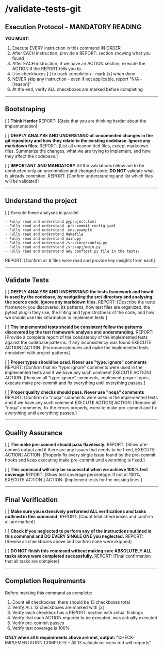 # /validate-tests-git

## Execution Protocol - MANDATORY READING

**YOU MUST:**

1. Execute EVERY instruction in this command IN ORDER
2. After EACH instruction, provide a REPORT: section showing what you found
3. After EACH instruction, if we have an ACTION section, execute the ACTION if the REPORT tells you to.
4. Use checkboxes [ ] to track completion - mark [x] when done
5. NEVER skip any instruction - even if not applicable, report "N/A - [reason]"
6. At the end, verify ALL checkboxes are marked before completing

---

## Bootstraping

[ ] **Think Harder**
REPORT: [State that you are thinking harder about the implementation]

[ ] **DEEPLY ANALYSE AND UNDERSTAND all uncommited changes in the git repository and how they relate to the existing codebase. Ignore any markdown files.**
REPORT: [List all uncommitted files, except markdown files. Summarize the changes, what we are trying to implement, and how they affect the codebase.]

[ ] **IMPORTANT AND MANDATORY** All the validations below are to be conducted only on uncommited and changed code. **DO NOT** validate what is already commited.
REPORT: [Confirm understanding and list which files will be validated]

---

## Understand the project

[ ] Execute these analyses in parallel:

```
- Fully read and understand pyproject.toml
- Fully read and understand .pre-commit-config.yaml
- Fully read and understand .env.example
- Fully read and understand Makefile
- Fully read and understand main.py
- Fully read and understand /src/core/config.py
- Fully read and understand /src/api/main.py
- Fully read and understand any conftest.py file in the tests/
```

REPORT: [Confirm all 6 files were read and provide key insights from each]

---

## Validate Tests

[ ] **DEEPLY ANALYSE AND UNDERSTAND the tests framework and how it is used by the codebase, by navigating the src/ directory and analysing the source code. Ignore any markdown files.**
REPORT: [Describe the tests framework you discovered, its patterns, how test files are organized, the pytest plugin they use, the linting and type strictness of the code, and how we should use this information to implement tests.]

[ ] **The implemented tests should be consistent follow the patterns discovered by the test framework analysis and understanding.**
REPORT: [Provide a complete report of the consistency of the implemented tests against the codebase patterns. If any inconsistency was found EXECUTE ACTION]
ACTION: [Fix inconsistencies and make the implemented tests consistent with project patterns]

[ ] **Proper types should be used. Never use "type: ignore" comments**
REPORT: [Confirm that no "type: ignore" comments were used in the implemented tests and if we have any such comment EXECUTE ACTION]
ACTION: [Remove all "type: ignore" comments, implement proper types, execute make pre-commit and fix everything until everything passes.]

[ ] **Proper quality checks should pass. Never use "noqa" comments**
REPORT: [Confirm no "noqa" comments were used in the implemented tests and if we have any such comment EXECUTE ACTION]
ACTION: [Remove all "noqa" comments, fix the errors properly, execute make pre-commit and fix everything until everything passes.]

---

## Quality Assurance

[ ] **The make pre-commit should pass flawlessly.**
REPORT: [Show pre-commit output and if there are any issues that needs to be fixed, EXECUTE ACTION]
ACTION: [Properly fix every single issue found by the pre-commit hooks and keep executing make pre-commit until everything is fixed.]

[ ] **This command will only be successful when we achieve 100% test coverage**
REPORT: [Show test coverage percentage. If not at 100%, EXECUTE ACTION.]
ACTION: [Implement tests for the missing lines.]

---

## Final Verification

[ ] **Make sure you extensively performed ALL verifications and tasks outlined in this command.**
REPORT: [Count total checkboxes and confirm all are marked]

[ ] **Check if you neglected to perform any of the instructions outlined in this command and DO EVERY SINGLE ONE you neglected.**
REPORT: [Review all checkboxes above and confirm none were skipped]

[ ] **DO NOT finish this command without making sure ABSOLUTELY ALL tasks above were completed successfully.**
REPORT: [Final confirmation that all tasks are complete]

---

## Completion Requirements

Before marking this command as complete:

1. Count all checkboxes: there should be 13 checkboxes total
2. Verify ALL 13 checkboxes are marked with [x]
3. Verify each checkbox has a REPORT: section with actual findings
4. Verify that each ACTION required to be executed, was actually executed
5. Verify pre-commit passes
6. Verify test coverage is 100%

**ONLY when all 6 requirements above are met, output:**
"CHECK-IMPLEMENTATION COMPLETE - All 13 validations executed with reports"
